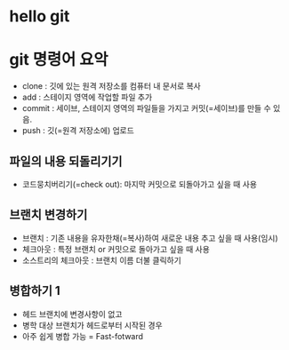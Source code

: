# hello git

# git 명령어 요악

- clone : 깃에 있는 원격 저장소를 컴퓨터 내 문서로 복사
- add : 스테이지 영역에 작업할 파일 추가
- commit : 세이브, 스테이지 영역의 파일들을 가지고 커밋(=세이브)를 만들 수 있음.
- push : 깃(=원격 저장소에) 업로드


## 파일의 내용 되돌리기기

-  코드뭉치버리기(=check out): 마지막 커밋으로 되돌아가고 싶을 때 사용

## 브랜치  변경하기

- 브랜치 : 기존 내용을 유자한채(=복사)하여 새로운 내용 추고 싶을 때 사용(임시)
- 체크아웃 : 특정 브랜치 or 커밋으로 돌아가고 싶을 때 사용
- 소스트리의 체크아웃 : 브랜치 이름 더불 클릭하기

## 병합하기 1

- 헤드 브랜치에 변경사항이 없고
- 병학 대상 브랜치가 헤드로부터 시작된 경우
- 아주 쉽게 병합 가능 = Fast-fotward

